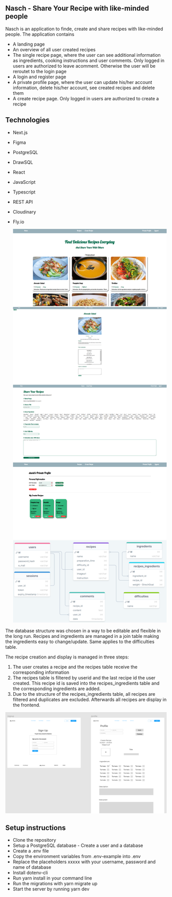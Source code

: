 ## Nasch - Share Your Recipe with like-minded people

Nasch is an application to finde, create and share recipes with like-minded people. The application contains

- A landing page
- An overview of all user created recipes
- The single recipe page, where the user can see additional information as ingredients, cooking instructions and user comments. Only logged in users are authorized to leave acomment. Otherwise the user will be reroutet to the login page
- A login and register page
- A private profile page, where the user can update his/her account information, delete his/her account, see created recipes and delete them
- A create recipe page. Only logged in users are authorized to create a recipe

## Technologies

- Next.js
- Figma
- PostgreSQL
- DrawSQL
- React
- JavaScript
- Typescript
- REST API
- Cloudinary
- Fly.io

  ![Recipes Overview](/public/recipes.png)
  ![Single Recipe](/public/single%20recipe.png)
  ![Create Recipe](/public/Create%20Recipe.png)
  ![Private Profile](/public/Private%20Profile.png)
  ![DrawSQL Database Structure](/public/drawsql.png)

The database structure was chosen in a way to be editable and flexible in the long run. Recipes and ingredients are managed in a join table making the ingredients easy to change/update. Same applies to the difficulties table.

The recipe creation and display is managed in three steps:

1. The user creates a recipe and the recipes table receive the corresponding information
2. The recipes table is filtered by userid and the last recipe id the user created. This recipe id is saved into the recipes_ingredients table and the corresponding ingredients are added.
3. Due to the structure of the recipes_ingredients table, all recipes are filtered and duplicates are excluded. Afterwards all recipes are display in the frontend.

![Figma Wireframes](/public/figma.png)

## Setup instructions

- Clone the repository
- Setup a PostgreSQL database - Create a user and a database
- Create a .env file
- Copy the environment variables from .env-example into .env
- Replace the placeholders xxxxx with your username, password and name of database
- Install dotenv-cli
- Run yarn install in your command line
- Run the migrations with yarn migrate up
- Start the server by running yarn dev
